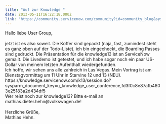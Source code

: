 ```yaml
---
title: "Auf zur Knowledge "
date: 2013-05-11T16:22:18.000Z
link: "https://community.servicenow.com/community?id=community_blog&sys_id=31ade2a9dbd0dbc01dcaf3231f96191b"
---
```

<p>Hallo liebe User Group,<br /><br />jetzt ist es also soweit. Die Koffer sind gepackt (naja, fast, zumindest steht es ganz oben auf der Todo-Liste), ich bin eingecheckt, die Boarding Passes sind gedruckt. Die Präsentation für die knowledge13 ist an ServiceNow gemailt. Die Livedemo ist getestet, und ich habe sogar noch ein paar US-Dollar von meinem letzten Aufenthalt wiedergefunden.<br />Ich hoffe, wir sehen uns alle zahlreich in Las Vegas. Mein Vortrag ist am Dienstagvormittag um 11 Uhr in Starvine 12 und 13 (NEU).<br />https://knowledge.servicenow.com/k13/session.do?sysparm_document_key=u_knowledge_user_conference,fd3f0c8e87afb4803e25183a2d434df5<br />Wer reist noch zur knowledge13? Bitte e-mail an mathias.dieter.hehn@volkswagen.de!<br /><br />Herzliche Grüße,<br />Mathias Hehn.</p>